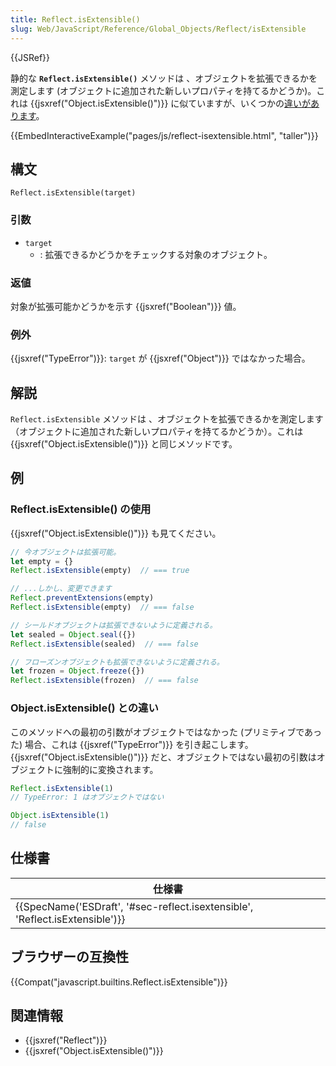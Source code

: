 ```yaml
---
title: Reflect.isExtensible()
slug: Web/JavaScript/Reference/Global_Objects/Reflect/isExtensible
---
```

{{JSRef}}

静的な **`Reflect.isExtensible()`** メソッドは 、オブジェクトを拡張できるかを測定します (オブジェクトに追加された新しいプロパティを持てるかどうか)。これは {{jsxref("Object.isExtensible()")}} に似ていますが、いくつかの[違いがあります](#Difference_to_Object.isExtensible)。

{{EmbedInteractiveExample("pages/js/reflect-isextensible.html", "taller")}}

## 構文

```
Reflect.isExtensible(target)
```

### 引数

- `target`
  - : 拡張できるかどうかをチェックする対象のオブジェクト。

### 返値

対象が拡張可能かどうかを示す {{jsxref("Boolean")}} 値。

### 例外

{{jsxref("TypeError")}}: `target` が {{jsxref("Object")}} ではなかった場合。

## 解説

`Reflect.isExtensible` メソッドは 、オブジェクトを拡張できるかを測定します（オブジェクトに追加された新しいプロパティを持てるかどうか）。これは {{jsxref("Object.isExtensible()")}} と同じメソッドです。

## 例

### Reflect.isExtensible() の使用

{{jsxref("Object.isExtensible()")}} も見てください。

```js
// 今オブジェクトは拡張可能。
let empty = {}
Reflect.isExtensible(empty)  // === true

// ...しかし、変更できます
Reflect.preventExtensions(empty)
Reflect.isExtensible(empty)  // === false

// シールドオブジェクトは拡張できないように定義される。
let sealed = Object.seal({})
Reflect.isExtensible(sealed)  // === false

// フローズンオブジェクトも拡張できないように定義される。
let frozen = Object.freeze({})
Reflect.isExtensible(frozen)  // === false
```

### Object.isExtensible() との違い

このメソッドへの最初の引数がオブジェクトではなかった (プリミティブであった) 場合、これは {{jsxref("TypeError")}} を引き起こします。{{jsxref("Object.isExtensible()")}} だと、オブジェクトではない最初の引数はオブジェクトに強制的に変換されます。

```js
Reflect.isExtensible(1)
// TypeError: 1 はオブジェクトではない

Object.isExtensible(1)
// false
```

## 仕様書

| 仕様書                                                                                               |
| ---------------------------------------------------------------------------------------------------- |
| {{SpecName('ESDraft', '#sec-reflect.isextensible', 'Reflect.isExtensible')}} |

## ブラウザーの互換性

{{Compat("javascript.builtins.Reflect.isExtensible")}}

## 関連情報

- {{jsxref("Reflect")}}
- {{jsxref("Object.isExtensible()")}}
